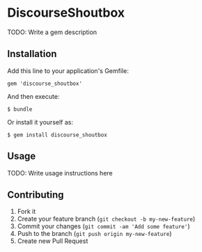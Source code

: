 # DiscourseShoutbox

TODO: Write a gem description

## Installation

Add this line to your application's Gemfile:

    gem 'discourse_shoutbox'

And then execute:

    $ bundle

Or install it yourself as:

    $ gem install discourse_shoutbox

## Usage

TODO: Write usage instructions here

## Contributing

1. Fork it
2. Create your feature branch (`git checkout -b my-new-feature`)
3. Commit your changes (`git commit -am 'Add some feature'`)
4. Push to the branch (`git push origin my-new-feature`)
5. Create new Pull Request
